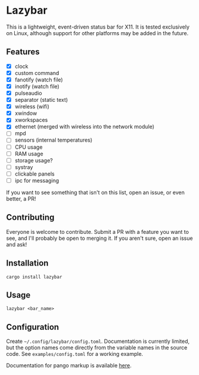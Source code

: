 # Lazybar
This is a lightweight, event-driven status bar for X11. It is tested exclusively on Linux, although support for other platforms may be added in the future.

## Features
- [x] clock
- [x] custom command
- [x] fanotify (watch file)
- [x] inotify (watch file)
- [x] pulseaudio
- [x] separator (static text)
- [x] wireless (wifi)
- [x] xwindow
- [x] xworkspaces
- [x] ethernet (merged with wireless into the network module)
- [ ] mpd
- [ ] sensors (internal temperatures)
- [ ] CPU usage
- [ ] RAM usage
- [ ] storage usage?
- [ ] systray
- [ ] clickable panels
- [ ] ipc for messaging

If you want to see something that isn't on this list, open an issue, or even better, a PR!

## Contributing
Everyone is welcome to contribute. Submit a PR with a feature you want to see, and I'll probably be open to merging it. If you aren't sure, open an issue and ask!

## Installation
```cargo install lazybar```

## Usage
```lazybar <bar_name>```

## Configuration
Create `~/.config/lazybar/config.toml`. Documentation is currently limited, but the option names come directly from the variable names in the source code. See `examples/config.toml` for a working example.

Documentation for pango markup is available [here](https://docs.gtk.org/Pango/pango_markup.htmlhttps://docs.gtk.org/Pango/pango_markup.html).

